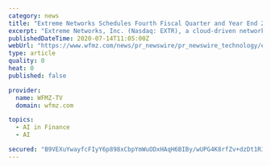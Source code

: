 ```yaml
---
category: news
title: "Extreme Networks Schedules Fourth Fiscal Quarter and Year End 2020 Financial Results Conference Call and Webcast"
excerpt: "Extreme Networks, Inc. (Nasdaq: EXTR), a cloud-driven networking company, today announced plans to release financial results for its fourth fiscal quarter, ended"
publishedDateTime: 2020-07-14T11:05:00Z
webUrl: "https://www.wfmz.com/news/pr_newswire/pr_newswire_technology/extreme-networks-schedules-fourth-fiscal-quarter-and-year-end-2020-financial-results-conference-call-and/article_5055b5f1-bb4d-5a60-8f6a-3bb404ea3b97.html"
type: article
quality: 0
heat: 0
published: false

provider:
  name: WFMZ-TV
  domain: wfmz.com

topics:
  - AI in Finance
  - AI

secured: "B9VEXuYwayfcFIyY6p898xCbpYmWuODxHAqH6BIBy/wUPG4K8rfZv+dzDt1RIuil+bKCI62BMyiAOU3Uex9k66CFvd7NipnqIg/2aMbdsnZwE5I1yvkknUd1iDlSH/8No3a8TbJKUgE+wh31CBu7X1/p4oWwTJ6Rc86sx4PbDaSOHr9/GvMCz3uuhCMX2WWYB02mpaDi9dXWhcPO5NQQ8XCTOU/09te5XusaGQlESk8sMHKpJAXgW63t3aLF6a8yHvp3At/nkCgLR1cu1HrrrigEqJLuah4iEdaWo/ONXdPP5i9KNl7zIs0V31xeF5NxV817soL1pUfRwc2rmzFgmQ==;LqS6Kes7teSlTexW4QKPhw=="
---
```


